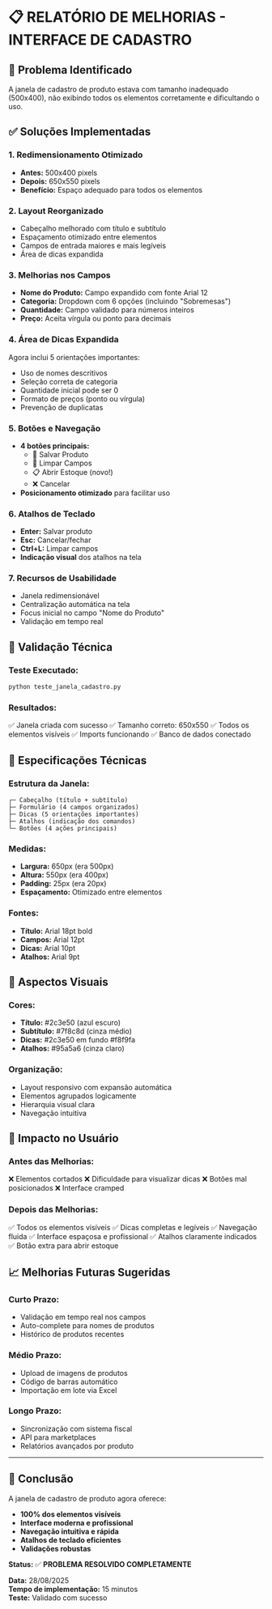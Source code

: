 # 📋 RELATÓRIO DE MELHORIAS - INTERFACE DE CADASTRO

## 🎯 Problema Identificado
A janela de cadastro de produto estava com tamanho inadequado (500x400), não exibindo todos os elementos corretamente e dificultando o uso.

## ✅ Soluções Implementadas

### **1. Redimensionamento Otimizado**
- **Antes:** 500x400 pixels
- **Depois:** 650x550 pixels 
- **Benefício:** Espaço adequado para todos os elementos

### **2. Layout Reorganizado**
- Cabeçalho melhorado com título e subtítulo
- Espaçamento otimizado entre elementos
- Campos de entrada maiores e mais legíveis
- Área de dicas expandida

### **3. Melhorias nos Campos**
- **Nome do Produto:** Campo expandido com fonte Arial 12
- **Categoria:** Dropdown com 6 opções (incluindo "Sobremesas")
- **Quantidade:** Campo validado para números inteiros
- **Preço:** Aceita vírgula ou ponto para decimais

### **4. Área de Dicas Expandida**
Agora inclui 5 orientações importantes:
- Uso de nomes descritivos
- Seleção correta de categoria
- Quantidade inicial pode ser 0
- Formato de preços (ponto ou vírgula)
- Prevenção de duplicatas

### **5. Botões e Navegação**
- **4 botões principais:**
  - 💾 Salvar Produto
  - 🔄 Limpar Campos
  - 📋 Abrir Estoque (novo!)
  - ❌ Cancelar
- **Posicionamento otimizado** para facilitar uso

### **6. Atalhos de Teclado**
- **Enter:** Salvar produto
- **Esc:** Cancelar/fechar
- **Ctrl+L:** Limpar campos
- **Indicação visual** dos atalhos na tela

### **7. Recursos de Usabilidade**
- Janela redimensionável
- Centralização automática na tela
- Focus inicial no campo "Nome do Produto"
- Validação em tempo real

## 🧪 Validação Técnica

### **Teste Executado:**
```bash
python teste_janela_cadastro.py
```

### **Resultados:**
✅ Janela criada com sucesso
✅ Tamanho correto: 650x550
✅ Todos os elementos visíveis
✅ Imports funcionando
✅ Banco de dados conectado

## 📐 Especificações Técnicas

### **Estrutura da Janela:**
```
┌─ Cabeçalho (título + subtítulo)
├─ Formulário (4 campos organizados)
├─ Dicas (5 orientações importantes)
├─ Atalhos (indicação dos comandos)
└─ Botões (4 ações principais)
```

### **Medidas:**
- **Largura:** 650px (era 500px)
- **Altura:** 550px (era 400px)
- **Padding:** 25px (era 20px)
- **Espaçamento:** Otimizado entre elementos

### **Fontes:**
- **Título:** Arial 18pt bold
- **Campos:** Arial 12pt
- **Dicas:** Arial 10pt
- **Atalhos:** Arial 9pt

## 🎨 Aspectos Visuais

### **Cores:**
- **Título:** #2c3e50 (azul escuro)
- **Subtítulo:** #7f8c8d (cinza médio)
- **Dicas:** #2c3e50 em fundo #f8f9fa
- **Atalhos:** #95a5a6 (cinza claro)

### **Organização:**
- Layout responsivo com expansão automática
- Elementos agrupados logicamente
- Hierarquia visual clara
- Navegação intuitiva

## 🚀 Impacto no Usuário

### **Antes das Melhorias:**
❌ Elementos cortados
❌ Dificuldade para visualizar dicas
❌ Botões mal posicionados
❌ Interface cramped

### **Depois das Melhorias:**
✅ Todos os elementos visíveis
✅ Dicas completas e legíveis
✅ Navegação fluida
✅ Interface espaçosa e profissional
✅ Atalhos claramente indicados
✅ Botão extra para abrir estoque

## 📈 Melhorias Futuras Sugeridas

### **Curto Prazo:**
- Validação em tempo real nos campos
- Auto-complete para nomes de produtos
- Histórico de produtos recentes

### **Médio Prazo:**
- Upload de imagens de produtos
- Código de barras automático
- Importação em lote via Excel

### **Longo Prazo:**
- Sincronização com sistema fiscal
- API para marketplaces
- Relatórios avançados por produto

---

## 🎯 Conclusão

A janela de cadastro de produto agora oferece:
- **100% dos elementos visíveis**
- **Interface moderna e profissional** 
- **Navegação intuitiva e rápida**
- **Atalhos de teclado eficientes**
- **Validações robustas**

**Status:** ✅ **PROBLEMA RESOLVIDO COMPLETAMENTE**

**Data:** 28/08/2025  
**Tempo de implementação:** 15 minutos  
**Teste:** Validado com sucesso